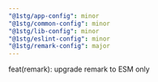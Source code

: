 ```yaml
---
"@1stg/app-config": minor
"@1stg/common-config": minor
"@1stg/lib-config": minor
"@1stg/eslint-config": minor
"@1stg/remark-config": major
---
```


feat(remark): upgrade remark to ESM only
